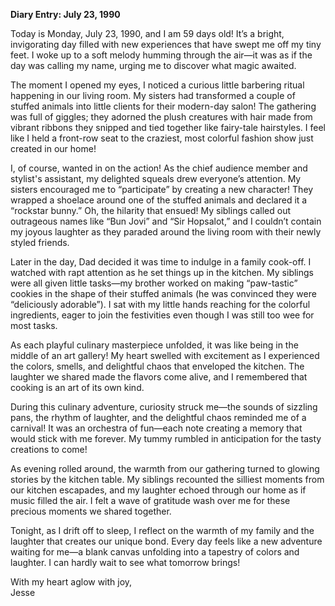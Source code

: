 
**Diary Entry: July 23, 1990**

Today is Monday, July 23, 1990, and I am 59 days old! It’s a bright, invigorating day filled with new experiences that have swept me off my tiny feet. I woke up to a soft melody humming through the air—it was as if the day was calling my name, urging me to discover what magic awaited.

The moment I opened my eyes, I noticed a curious little barbering ritual happening in our living room. My sisters had transformed a couple of stuffed animals into little clients for their modern-day salon! The gathering was full of giggles; they adorned the plush creatures with hair made from vibrant ribbons they snipped and tied together like fairy-tale hairstyles. I feel like I held a front-row seat to the craziest, most colorful fashion show just created in our home!

I, of course, wanted in on the action! As the chief audience member and stylist's assistant, my delighted squeals drew everyone’s attention. My sisters encouraged me to “participate” by creating a new character! They wrapped a shoelace around one of the stuffed animals and declared it a “rockstar bunny.” Oh, the hilarity that ensued! My siblings called out outrageous names like “Bun Jovi” and “Sir Hopsalot,” and I couldn’t contain my joyous laughter as they paraded around the living room with their newly styled friends.

Later in the day, Dad decided it was time to indulge in a family cook-off. I watched with rapt attention as he set things up in the kitchen. My siblings were all given little tasks—my brother worked on making “paw-tastic” cookies in the shape of their stuffed animals (he was convinced they were “deliciously adorable”). I sat with my little hands reaching for the colorful ingredients, eager to join the festivities even though I was still too wee for most tasks.

As each playful culinary masterpiece unfolded, it was like being in the middle of an art gallery! My heart swelled with excitement as I experienced the colors, smells, and delightful chaos that enveloped the kitchen. The laughter we shared made the flavors come alive, and I remembered that cooking is an art of its own kind. 

During this culinary adventure, curiosity struck me—the sounds of sizzling pans, the rhythm of laughter, and the delightful chaos reminded me of a carnival! It was an orchestra of fun—each note creating a memory that would stick with me forever. My tummy rumbled in anticipation for the tasty creations to come!

As evening rolled around, the warmth from our gathering turned to glowing stories by the kitchen table. My siblings recounted the silliest moments from our kitchen escapades, and my laughter echoed through our home as if music filled the air. I felt a wave of gratitude wash over me for these precious moments we shared together.

Tonight, as I drift off to sleep, I reflect on the warmth of my family and the laughter that creates our unique bond. Every day feels like a new adventure waiting for me—a blank canvas unfolding into a tapestry of colors and laughter. I can hardly wait to see what tomorrow brings!

With my heart aglow with joy,  
Jesse
